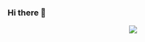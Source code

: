 ### Hi there 👋

<p align="center">
    <img src="https://metrics.lecoq.io/anthonygacis?template=classic&isocalendar=1&languages=1&lines=1&achievements=1&introduction=1&people=1&followup=1&isocalendar.duration=full-year&languages.colors=github&languages.threshold=0%25&introduction.title=true&people.limit=28&people.size=28&people.types=followers%2C%20following&people.identicons=false&people.shuffle=false&achievements.threshold=C&achievements.secrets=true&achievements.limit=5&config.timezone=Asia%2FSingapore&config.twemoji=true&config.padding=6%25%2C%2020%25">
</p>



